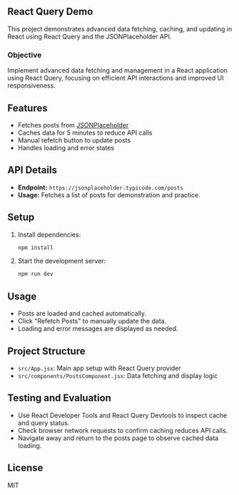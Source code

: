 ## React Query Demo

This project demonstrates advanced data fetching, caching, and updating in React using React Query and the JSONPlaceholder API.

### Objective

Implement advanced data fetching and management in a React application using React Query, focusing on efficient API interactions and improved UI responsiveness.

## Features

- Fetches posts from [JSONPlaceholder](https://jsonplaceholder.typicode.com/posts)
- Caches data for 5 minutes to reduce API calls
- Manual refetch button to update posts
- Handles loading and error states

## API Details

- **Endpoint:** `https://jsonplaceholder.typicode.com/posts`
- **Usage:** Fetches a list of posts for demonstration and practice.

## Setup

1. Install dependencies:
   ```sh
   npm install
   ```

2. Start the development server:
   ```sh
   npm run dev
   ```

## Usage

- Posts are loaded and cached automatically.
- Click "Refetch Posts" to manually update the data.
- Loading and error messages are displayed as needed.

## Project Structure

- `src/App.jsx`: Main app setup with React Query provider
- `src/components/PostsComponent.jsx`: Data fetching and display logic

## Testing and Evaluation

- Use React Developer Tools and React Query Devtools to inspect cache and query status.
- Check browser network requests to confirm caching reduces API calls.
- Navigate away and return to the posts page to observe cached data loading.

## License

MIT